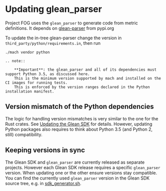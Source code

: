 # Updating glean_parser

Project FOG uses the `glean_parser` to generate code from metric definitions.
It depends on [glean-parser] from pypi.org

[glean-parser]: https://pypi.org/project/glean-parser/

To update the in-tree glean-parser change the version in `third_party/python/requirements.in`,
then run

```
./mach vendor python
```

```eval_rst
.. note::

    **Important**: the glean_parser and all of its dependencies must support Python 3.5, as discussed here.
    This is the minimum version supported by mach and installed on the CI images for running tests.
    This is enforced by the version ranges declared in the Python installation manifest.
```

## Version mismatch of the Python dependencies

The logic for handling version mismatches is very similar to the one for the Rust crates.
See [Updating the Glean SDK](updating_sdk.html) for details.
However, updating Python packages also requires to think about Python 3.5 (and Python 2, still) compatibility.

## Keeping versions in sync

The Glean SDK and `glean_parser` are currently released as separate projects.
However each Glean SDK release requires a specific `glean_parser` version.
When updating one or the other ensure versions stay compatible.
You can find the currently used `glean_parser` version in the Glean SDK source tree, e.g. in [sdk_generator.sh].

[sdk_generator.sh]: https://github.com/mozilla/glean/blob/main/glean-core/ios/sdk_generator.sh#L28
